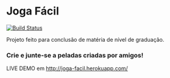 Joga Fácil
==========

[![Build Status](https://travis-ci.org/queirozfcom/joga-facil.svg)](https://travis-ci.org/queirozfcom/joga-facil)

Projeto feito para conclusão de matéria de nível de graduação.

### Crie e junte-se a peladas criadas por amigos!

LIVE DEMO em http://joga-facil.herokuapp.com/